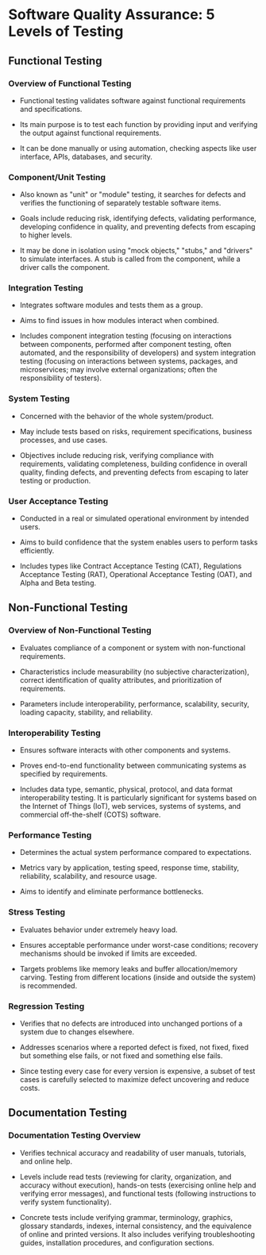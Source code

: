 # Software Quality Assurance: 5 Levels of Testing

## Functional Testing

### Overview of Functional Testing

- Functional testing validates software against functional requirements and specifications.

- Its main purpose is to test each function by providing input and verifying the output against functional requirements.

- It can be done manually or using automation, checking aspects like user interface, APIs, databases, and security.

### Component/Unit Testing

- Also known as "unit" or "module" testing, it searches for defects and verifies the functioning of separately testable software items.

- Goals include reducing risk, identifying defects, validating performance, developing confidence in quality, and preventing defects from escaping to higher levels.

- It may be done in isolation using "mock objects," "stubs," and "drivers" to simulate interfaces.  A stub is called from the component, while a driver calls the component.

### Integration Testing

- Integrates software modules and tests them as a group.

- Aims to find issues in how modules interact when combined.

- Includes component integration testing (focusing on interactions between components, performed after component testing, often automated, and the responsibility of developers) and system integration testing (focusing on interactions between systems, packages, and microservices; may involve external organizations; often the responsibility of testers).

### System Testing

- Concerned with the behavior of the whole system/product.

- May include tests based on risks, requirement specifications, business processes, and use cases.

- Objectives include reducing risk, verifying compliance with requirements, validating completeness, building confidence in overall quality, finding defects, and preventing defects from escaping to later testing or production.

### User Acceptance Testing

- Conducted in a real or simulated operational environment by intended users.

- Aims to build confidence that the system enables users to perform tasks efficiently.

- Includes types like Contract Acceptance Testing (CAT), Regulations Acceptance Testing (RAT), Operational Acceptance Testing (OAT), and Alpha and Beta testing.

## Non-Functional Testing

### Overview of Non-Functional Testing

- Evaluates compliance of a component or system with non-functional requirements.

- Characteristics include measurability (no subjective characterization), correct identification of quality attributes, and prioritization of requirements.

- Parameters include interoperability, performance, scalability, security, loading capacity, stability, and reliability.

### Interoperability Testing

- Ensures software interacts with other components and systems.

- Proves end-to-end functionality between communicating systems as specified by requirements.

- Includes data type, semantic, physical, protocol, and data format interoperability testing.  It is particularly significant for systems based on the Internet of Things (IoT), web services, systems of systems, and commercial off-the-shelf (COTS) software.

### Performance Testing

- Determines the actual system performance compared to expectations.

- Metrics vary by application, testing speed, response time, stability, reliability, scalability, and resource usage.

- Aims to identify and eliminate performance bottlenecks.

### Stress Testing

- Evaluates behavior under extremely heavy load.

- Ensures acceptable performance under worst-case conditions; recovery mechanisms should be invoked if limits are exceeded.

- Targets problems like memory leaks and buffer allocation/memory carving.  Testing from different locations (inside and outside the system) is recommended.

### Regression Testing

- Verifies that no defects are introduced into unchanged portions of a system due to changes elsewhere.

- Addresses scenarios where a reported defect is fixed, not fixed, fixed but something else fails, or not fixed and something else fails.

- Since testing every case for every version is expensive, a subset of test cases is carefully selected to maximize defect uncovering and reduce costs.

## Documentation Testing

### Documentation Testing Overview

- Verifies technical accuracy and readability of user manuals, tutorials, and online help.

- Levels include read tests (reviewing for clarity, organization, and accuracy without execution), hands-on tests (exercising online help and verifying error messages), and functional tests (following instructions to verify system functionality).

- Concrete tests include verifying grammar, terminology, graphics, glossary standards, indexes, internal consistency, and the equivalence of online and printed versions.  It also includes verifying troubleshooting guides, installation procedures, and configuration sections.

